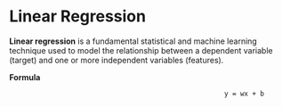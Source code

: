 # Linear Regression

**Linear regression** is a fundamental statistical and machine learning technique used to model the relationship between a dependent variable (target) and one or more independent variables (features). 

**Formula**
                                                          
                                                          
                                                          y = wx + b
